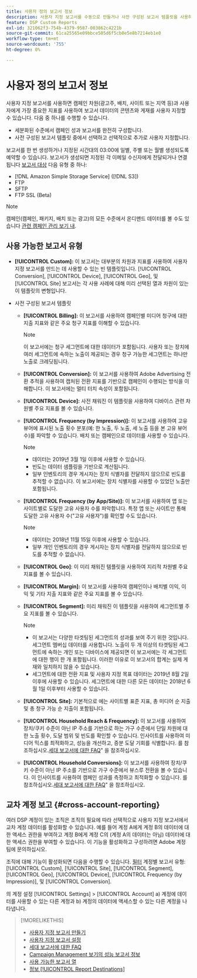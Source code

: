 ```yaml
---
title: 사용자 정의 보고서 정보
description: 사용자 지정 보고서를 수동으로 만들거나 사전 구성된 보고서 템플릿을 사용하는 옵션에 대해 알아봅니다.
feature: DSP Custom Reports
exl-id: 321062f3-754b-4379-9587-003862c4221b
source-git-commit: 61ca25565e09bbce505d6f5cb0e5e8b7214eb1e0
workflow-type: tm+mt
source-wordcount: '755'
ht-degree: 0%

---
```


# 사용자 정의 보고서 정보

사용자 지정 보고서를 사용하면 캠페인 차원(광고주, 배치, 사이트 또는 지역 등)과 사용자에게 가장 중요한 지표를 사용하여 보고서 데이터의 콘텐츠와 게재를 사용자 지정할 수 있습니다. 다음 중 하나를 수행할 수 있습니다.

* 세분화된 수준에서 캠페인 성과 보고서를 완전히 구성합니다.
* 사전 구성된 보고서 템플릿 중에서 선택하고 선택적으로 추가로 사용자 지정합니다.

보고서를 한 번 생성하거나 지정된 시간대의 03:00에 일별, 주별 또는 월별 생성되도록 예약할 수 있습니다. 보고서가 생성되면 지정된 각 이메일 수신자에게 전달되거나 연결됩니다 [보고서 대상](/help/dsp/reports/report-destinations/report-destination-about.md) 다음 유형 중 하나:

* [!DNL Amazon Simple Storage Service] ([!DNL S3])
* FTP
* SFTP
* FTP SSL (Beta)

>[!NOTE]
>
>캠페인(캠페인, 패키지, 배치 또는 광고)의 모든 수준에서 온디맨드 데이터를 볼 수도 있습니다 [관련 캠페인 관리 보기 내](/help/dsp/campaign-management/reports/campaign-reports-about.md).

## 사용 가능한 보고서 유형

* **[!UICONTROL Custom]:** 이 보고서는 대부분의 차원과 지표를 사용하여 사용자 지정 보고서를 만드는 데 사용할 수 있는 빈 템플릿입니다. [!UICONTROL Conversion], [!UICONTROL Device], [!UICONTROL Geo], 및 [!UICONTROL Site] 보고서는 각 사용 사례에 대해 미리 선택된 열과 차원이 있는 이 템플릿의 변형입니다.

* 사전 구성된 보고서 템플릿

   * **[!UICONTROL Billing]:** 이 보고서를 사용하여 캠페인별 미디어 청구에 대한 지출 지표와 같은 주요 청구 지표를 이해할 수 있습니다.

     >[!NOTE]
     >
     >이 보고서에는 청구 세그먼트에 대한 데이터가 포함됩니다. 사용자 또는 장치에 여러 세그먼트에 속하는 노출이 제공되는 경우 청구 가능한 세그먼트는 하나만 노출로 크레딧됩니다.

   * **[!UICONTROL Conversion]:** 이 보고서를 사용하여 Adobe Advertising 전환 추적을 사용하여 캡처된 전환 지표를 기반으로 캠페인이 수행되는 방식을 이해합니다. 이 보고서에는 멀티 터치 속성이 포함됩니다.

   * **[!UICONTROL Device]:** 사전 채워진 이 템플릿을 사용하여 디바이스 관련 차원별 주요 지표를 볼 수 있습니다.

   * **[!UICONTROL Frequency (by Impression)]:** 이 보고서를 사용하여 고유 뷰어에 표시된 노출 횟수 분포(예: 한 노출, 두 노출, 세 노출 등을 본 고유 뷰어 수)를 파악할 수 있습니다. 배치 또는 캠페인으로 데이터를 사용할 수 있습니다.

     >[!NOTE]
     >
     >* 데이터는 2019년 3월 1일 이후에 사용할 수 있습니다.
     >* 빈도는 데이터 샘플링을 기반으로 계산됩니다.
     >* 일부 인벤토리의 경우 게시자는 장치 식별자를 전달하지 않으므로 빈도를 추적할 수 없습니다. 이 보고서에는 장치 식별자를 사용할 수 있었던 노출만 포함됩니다.

   * **[!UICONTROL Frequency (by App/Site)]:** 이 보고서를 사용하여 앱 또는 사이트별로 도달한 고유 사용자 수를 파악합니다. 특정 앱 또는 사이트만 통해 도달한 고유 사용자 수(&quot;고유 사용자&quot;)를 확인할 수도 있습니다.

     >[!NOTE]
     >
     >* 데이터는 2018년 11월 15일 이후에 사용할 수 있습니다.
     >* 일부 개인 인벤토리의 경우 게시자는 장치 식별자를 전달하지 않으므로 빈도를 추적할 수 없습니다.

   * **[!UICONTROL Geo]**: 이 미리 채워진 템플릿을 사용하여 지리적 차원별 주요 지표를 볼 수 있습니다.

   * **[!UICONTROL Margin]:** 이 보고서를 사용하여 캠페인이나 배치별 이익, 이익 및 기타 지출 지표와 같은 주요 지표를 볼 수 있습니다.

   * **[!UICONTROL Segment]:** 미리 채워진 이 템플릿을 사용하여 세그먼트별 주요 지표를 볼 수 있습니다.

     >[!NOTE]
     >
     >* 이 보고서는 다양한 타겟팅된 세그먼트의 성과를 보여 주기 위한 것입니다. 세그먼트 멤버십 데이터를 사용합니다. 노출이 두 개 이상의 타겟팅된 세그먼트에 속하는 개인 또는 디바이스에 제공되면 이 보고서에는 각 세그먼트에 대한 행이 한 개 포함됩니다. 이러한 이유로 이 보고서의 합계는 실제 게재와 일치하지 않을 수 있습니다.
     >* 세그먼트에 대한 전환 지표 및 사용자 지정 목표 데이터는 2019년 8월 2일 이후에 사용할 수 있습니다. 세그먼트에 대한 다른 모든 데이터는 2018년 6월 1일 이후부터 사용할 수 있습니다.

   * **[!UICONTROL Site]:** 기본적으로 에는 사이트별 표준 지표, 총 미디어 순 지출 및 총 청구 가능 순 지출이 포함됩니다.

   * **[!UICONTROL Household Reach & Frequency]:** 이 보고서를 사용하여 장치/쿠키 수준이 아닌 IP 주소를 기반으로 하는 가구 수준에서 단일 차원에 대한 노출 횟수, 도달 범위 및 빈도를 확인할 수 있습니다. 인사이트를 사용하여 미디어 믹스를 최적화하고, 성능을 개선하고, 증분 도달 기회를 식별합니다. 를 참조하십시오.[세대 보고서에 대한 FAQ](/help/dsp/reports/faq-household-report.md)&quot; 을 참조하십시오.

   * **[!UICONTROL Household Conversions]:** 이 보고서를 사용하여 장치/쿠키 수준이 아닌 IP 주소를 기반으로 가구 수준에서 뷰스루 전환을 볼 수 있습니다. 이 인사이트를 사용하여 캠페인 성과를 측정하고 최적화할 수 있습니다. 를 참조하십시오.[세대 보고서에 대한 FAQ](/help/dsp/reports/faq-household-report.md)&quot; 을 참조하십시오.

## 교차 계정 보고 {#cross-account-reporting}

여러 DSP 계정이 있는 조직은 조직의 필요에 따라 선택적으로 사용자 지정 보고서에서 교차 계정 데이터를 활성화할 수 있습니다. 예를 들어 계정 A에게 계정 B의 데이터에 대한 액세스 권한을 부여하고 계정 B에게 계정 C의 (계정 A의 데이터는 아님) 데이터에 대한 액세스 권한을 부여할 수 있습니다. 이 기능을 활성화하고 구성하려면 Adobe 계정 팀에 문의하십시오.

조직에 대해 기능이 활성화되면 다음을 수행할 수 있습니다. [필터](report-settings.md) 계정별 보고서 유형:  [!UICONTROL Custom], [!UICONTROL Site], [!UICONTROL Segment], [!UICONTROL Geo], [!UICONTROL Device], [!UICONTROL Frequency (by Impression)], 및 [!UICONTROL Conversion].

의 계정 설정 [!UICONTROL Settings] > [!UICONTROL Account] a) 계정에 데이터를 사용할 수 있는 다른 계정과 b) 계정의 데이터에 액세스할 수 있는 다른 계정을 나타냅니다.

>[!MORELIKETHIS]
>
>* [사용자 지정 보고서 만들기](/help/dsp/reports/report-create.md)
>* [사용자 지정 보고서 설정](/help/dsp/reports/report-settings.md)
>* [세대 보고서에 대한 FAQ](/help/dsp/reports/faq-household-report.md)
>* [Campaign Management 보기의 성능 보고서 정보](/help/dsp/campaign-management/reports/campaign-reports-about.md)
>* [사용 가능한 보고서 열](/help/dsp/reports/report-columns.md)
>* [정보 [!UICONTROL Report Destinations]](/help/dsp/reports/report-destinations/report-destination-about.md)
